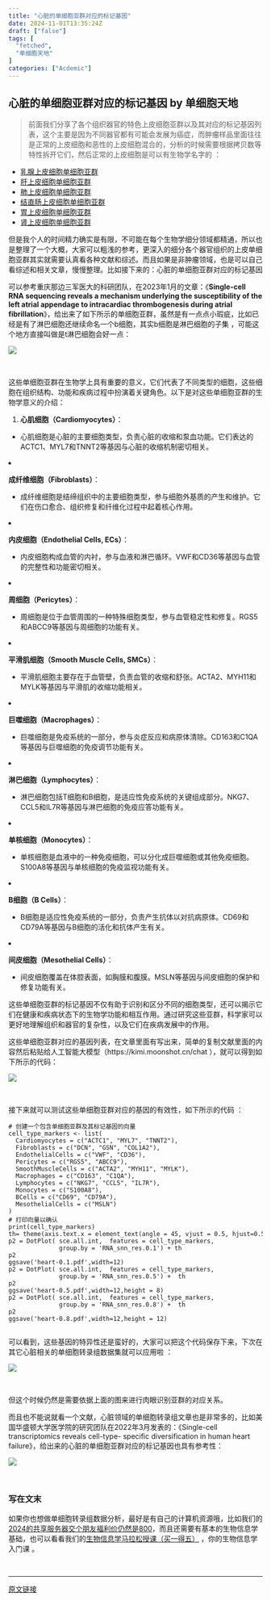 ```yaml
---
title: "心脏的单细胞亚群对应的标记基因"
date: 2024-11-01T13:35:24Z
draft: ["false"]
tags: [
  "fetched",
  "单细胞天地"
]
categories: ["Acdemic"]
---
```

心脏的单细胞亚群对应的标记基因 by 单细胞天地
------
<div><section data-tool="mdnice编辑器" data-website="https://www.mdnice.com"><blockquote data-tool="mdnice编辑器"><span></span><p>前面我们分享了各个组织器官的特色上皮细胞亚群以及其对应的标记基因列表，这个主要是因为不同器官都有可能会发展为癌症，而肿瘤样品里面往往是正常的上皮细胞和恶性的上皮细胞混合的，分析的时候需要根据拷贝数等特性拆开它们，然后正常的上皮细胞是可以有生物学名字的 ：</p></blockquote><ul data-tool="mdnice编辑器"><li><section><a href="https://mp.weixin.qq.com/s?__biz=MzI1Njk4ODE0MQ==&amp;mid=2247502849&amp;idx=1&amp;sn=07ab747e457553e8d9e05fea707a6333&amp;scene=21#wechat_redirect" data-linktype="2">乳腺上皮细胞单细胞亚群</a></section></li><li><section><a href="https://mp.weixin.qq.com/s?__biz=MzI1Njk4ODE0MQ==&amp;mid=2247502865&amp;idx=1&amp;sn=2863c8d39c6d9dfa5fbf469a64bae99e&amp;scene=21#wechat_redirect" data-linktype="2">肝上皮细胞单细胞亚群</a></section></li><li><section><a href="https://mp.weixin.qq.com/s?__biz=MzI1Njk4ODE0MQ==&amp;mid=2247502834&amp;idx=1&amp;sn=d9877dee08fbb9163705563fd2f299b0&amp;scene=21#wechat_redirect" data-linktype="2">肺上皮细胞单细胞亚群</a></section></li><li><section><a href="https://mp.weixin.qq.com/s?__biz=MzI1Njk4ODE0MQ==&amp;mid=2247502811&amp;idx=1&amp;sn=f6fefa1eb82709769764d2166c2cc06e&amp;scene=21#wechat_redirect" data-linktype="2">结直肠上皮细胞单细胞亚群</a></section></li><li><section><a href="https://mp.weixin.qq.com/s?__biz=MzI1Njk4ODE0MQ==&amp;mid=2247502771&amp;idx=1&amp;sn=deb517f058efe4f7d5f5eb8a37ad9241&amp;scene=21#wechat_redirect" data-linktype="2">胃上皮细胞单细胞亚群</a></section></li><li><section><a href="https://mp.weixin.qq.com/s?__biz=MzI1Njk4ODE0MQ==&amp;mid=2247502753&amp;idx=1&amp;sn=fe2e05e8664a0d86bc8b6c549b4c652d&amp;scene=21#wechat_redirect" data-linktype="2">肾上皮细胞单细胞亚群</a></section></li></ul><p data-tool="mdnice编辑器">但是我个人的时间精力确实是有限，不可能在每个生物学细分领域都精通，所以也是整理了一个大概，大家可以粗浅的参考，更深入的细分各个器官组织的上皮单细胞亚群其实就需要认真看各种文献和综述。而且如果是非肿瘤领域，也是可以自己看综述和相关文章，慢慢整理。比如接下来的：心脏的单细胞亚群对应的标记基因</p><p data-tool="mdnice编辑器">可以参考重庆那边三军医大的科研团队，在2023年1月的文章：《<strong>Single-cell RNA sequencing reveals a mechanism underlying the susceptibility of the left atrial appendage to intracardiac thrombogenesis during atrial fibrillation</strong>》，给出来了如下所示的单细胞亚群，虽然是有一点点小瑕疵，比如已经是有了淋巴细胞还继续命名一个b细胞，其实b细胞是淋巴细胞的子集 ，可能这个地方直接叫做是t淋巴细胞会好一点：</p><p><img data-galleryid="" data-imgfileid="100042501" data-ratio="0.5616045845272206" data-s="300,640" data-src="https://mmbiz.qpic.cn/mmbiz_png/siaia0BDGJdjS6n74uCLxqk8p5u4knbWicnmnjKa6KXZQgiaFNE1sibemd59RymLO5JLPwSdeyia4baH309vLRACHHeQ/640?wx_fmt=png&amp;from=appmsg" data-type="png" data-w="2094" src="https://mmbiz.qpic.cn/mmbiz_png/siaia0BDGJdjS6n74uCLxqk8p5u4knbWicnmnjKa6KXZQgiaFNE1sibemd59RymLO5JLPwSdeyia4baH309vLRACHHeQ/640?wx_fmt=png&amp;from=appmsg"></p><figure data-tool="mdnice编辑器"><figcaption> </figcaption></figure><p data-tool="mdnice编辑器">这些单细胞亚群在生物学上具有重要的意义，它们代表了不同类型的细胞，这些细胞在组织结构、功能和疾病过程中扮演着关键角色。以下是对这些单细胞亚群的生物学意义的介绍：</p><ol data-tool="mdnice编辑器"><li><section><p><strong>心肌细胞（Cardiomyocytes）</strong>：</p></section></li></ol><ul><li><section>心肌细胞是心脏的主要细胞类型，负责心脏的收缩和泵血功能。它们表达的ACTC1、MYL7和TNNT2等基因与心脏的收缩机制密切相关。</section></li></ul><li><section><p><strong>成纤维细胞（Fibroblasts）</strong>：</p></section></li><ul><li><section>成纤维细胞是结缔组织中的主要细胞类型，参与细胞外基质的产生和维护。它们在伤口愈合、组织修复和纤维化过程中起着核心作用。</section></li></ul><li><section><p><strong>内皮细胞（Endothelial Cells, ECs）</strong>：</p></section></li><ul><li><section>内皮细胞构成血管的内衬，参与血液和淋巴循环。VWF和CD36等基因与血管的完整性和功能密切相关。</section></li></ul><li><section><p><strong>周细胞（Pericytes）</strong>：</p></section></li><ul><li><section>周细胞是位于血管周围的一种特殊细胞类型，参与血管稳定性和修复。RGS5和ABCC9等基因与周细胞的功能有关。</section></li></ul><li><section><p><strong>平滑肌细胞（Smooth Muscle Cells, SMCs）</strong>：</p></section></li><ul><li><section>平滑肌细胞主要存在于血管壁，负责血管的收缩和舒张。ACTA2、MYH11和MYLK等基因与平滑肌的收缩功能相关。</section></li></ul><li><section><p><strong>巨噬细胞（Macrophages）</strong>：</p></section></li><ul><li><section>巨噬细胞是免疫系统的一部分，参与炎症反应和病原体清除。CD163和C1QA等基因与巨噬细胞的免疫调节功能有关。</section></li></ul><li><section><p><strong>淋巴细胞（Lymphocytes）</strong>：</p></section></li><ul><li><section>淋巴细胞包括T细胞和B细胞，是适应性免疫系统的关键组成部分。NKG7、CCL5和IL7R等基因与淋巴细胞的免疫应答功能有关。</section></li></ul><li><section><p><strong>单核细胞（Monocytes）</strong>：</p></section></li><ul><li><section>单核细胞是血液中的一种免疫细胞，可以分化成巨噬细胞或其他免疫细胞。S100A8等基因与单核细胞的免疫监视功能有关。</section></li></ul><li><section><p><strong>B细胞（B Cells）</strong>：</p></section></li><ul><li><section>B细胞是适应性免疫系统的一部分，负责产生抗体以对抗病原体。CD69和CD79A等基因与B细胞的活化和抗体产生有关。</section></li></ul><li><section><p><strong>间皮细胞（Mesothelial Cells）</strong>：</p></section></li><ul><li><section>间皮细胞覆盖在体腔表面，如胸膜和腹膜。MSLN等基因与间皮细胞的保护和修复功能有关。</section></li></ul><p data-tool="mdnice编辑器">这些单细胞亚群的标记基因不仅有助于识别和区分不同的细胞类型，还可以揭示它们在健康和疾病状态下的生物学功能和相互作用。通过研究这些亚群，科学家可以更好地理解组织和器官的复杂性，以及它们在疾病发展中的作用。</p><p data-tool="mdnice编辑器">这些单细胞亚群对应的基因列表，在文章里面有写出来，简单的复制文献里面的内容然后粘贴给人工智能大模型（https://kimi.moonshot.cn/chat ），就可以得到如下所示的代码：</p><p><img data-galleryid="" data-imgfileid="100042499" data-ratio="0.7859922178988327" data-s="300,640" data-src="https://mmbiz.qpic.cn/mmbiz_png/siaia0BDGJdjS6n74uCLxqk8p5u4knbWicnSUnjiaKw0A6vL7ALMqKoh0wkFF9zeqAlXibQedWXv1cH9TkSNaKrSImg/640?wx_fmt=png&amp;from=appmsg" data-type="png" data-w="1542" src="https://mmbiz.qpic.cn/mmbiz_png/siaia0BDGJdjS6n74uCLxqk8p5u4knbWicnSUnjiaKw0A6vL7ALMqKoh0wkFF9zeqAlXibQedWXv1cH9TkSNaKrSImg/640?wx_fmt=png&amp;from=appmsg"></p><figure data-tool="mdnice编辑器"><figcaption> </figcaption></figure><p data-tool="mdnice编辑器">接下来就可以测试这些单细胞亚群对应的基因的有效性，如下所示的代码 ：</p><pre data-tool="mdnice编辑器"><span></span><code><span># 创建一个包含单细胞亚群及其标记基因的向量</span><br>cell_type_markers &lt;- list(<br>  Cardiomyocytes = c(<span>"ACTC1"</span>, <span>"MYL7"</span>, <span>"TNNT2"</span>),<br>  Fibroblasts = c(<span>"DCN"</span>, <span>"GSN"</span>, <span>"COL1A2"</span>),<br>  EndothelialCells = c(<span>"VWF"</span>, <span>"CD36"</span>),<br>  Pericytes = c(<span>"RGS5"</span>, <span>"ABCC9"</span>),<br>  SmoothMuscleCells = c(<span>"ACTA2"</span>, <span>"MYH11"</span>, <span>"MYLK"</span>),<br>  Macrophages = c(<span>"CD163"</span>, <span>"C1QA"</span>),<br>  Lymphocytes = c(<span>"NKG7"</span>, <span>"CCL5"</span>, <span>"IL7R"</span>),<br>  Monocytes = c(<span>"S100A8"</span>),<br>  BCells = c(<span>"CD69"</span>, <span>"CD79A"</span>),<br>  MesothelialCells = c(<span>"MSLN"</span>)<br>)<br><span># 打印向量以确认</span><br>print(cell_type_markers)<br>th= theme(axis.text.x = element_text(angle = <span>45</span>, vjust = <span>0.5</span>, hjust=<span>0.5</span>))<br>p2 = DotPlot( sce.all.int,  features = cell_type_markers, <br>              group.by = <span>'RNA_snn_res.0.1'</span>) + th<br>p2    <br>ggsave(<span>'heart-0.1.pdf'</span>,width=<span>12</span>)<br>p2 = DotPlot( sce.all.int,  features = cell_type_markers, <br>              group.by = <span>'RNA_snn_res.0.5'</span>) +  th <br>p2    <br>ggsave(<span>'heart-0.5.pdf'</span>,width=<span>12</span>,height = <span>8</span>)<br>p2 = DotPlot( sce.all.int,  features = cell_type_markers, <br>              group.by = <span>'RNA_snn_res.0.8'</span>) +  th <br>p2    <br>ggsave(<span>'heart-0.8.pdf'</span>,width=<span>12</span>,height = <span>12</span>)<br><br></code></pre><p data-tool="mdnice编辑器">可以看到，这些基因的特异性还是蛮好的，大家可以把这个代码保存下来，下次在其它心脏相关的单细胞转录组数据集就可以应用啦 ：</p><p><img data-galleryid="" data-imgfileid="100042500" data-ratio="0.7715686274509804" data-s="300,640" data-src="https://mmbiz.qpic.cn/mmbiz_png/siaia0BDGJdjS6n74uCLxqk8p5u4knbWicnHAV937nL8kCFjM0UrIVkJe7IcwdfI8pfxJRXGZbm0tDotYm1CCwqrg/640?wx_fmt=png&amp;from=appmsg" data-type="png" data-w="2040" src="https://mmbiz.qpic.cn/mmbiz_png/siaia0BDGJdjS6n74uCLxqk8p5u4knbWicnHAV937nL8kCFjM0UrIVkJe7IcwdfI8pfxJRXGZbm0tDotYm1CCwqrg/640?wx_fmt=png&amp;from=appmsg"></p><figure data-tool="mdnice编辑器"><figcaption> </figcaption></figure><p data-tool="mdnice编辑器">但这个时候仍然是需要依据上面的图来进行肉眼识别亚群的对应关系。</p><p data-tool="mdnice编辑器">而且也不能说就看一个文献，心脏领域的单细胞转录组文章也是非常多的，比如美国华盛顿大学医学院的研究团队在2022年3月发表的：《Single-cell transcriptomics reveals cell-type- specific diversification in human heart failure》，给出来的心脏的单细胞亚群对应的标记基因也具有参考性：</p><p><img data-galleryid="" data-imgfileid="100042502" data-ratio="1.842" data-s="300,640" data-src="https://mmbiz.qpic.cn/mmbiz_png/siaia0BDGJdjS6n74uCLxqk8p5u4knbWicngpoyP5GrjbXuXNGMzcrfQ88CtNAQP3kZmLJO8nbzf6HeZU4f1IZACg/640?wx_fmt=png&amp;from=appmsg" data-type="png" data-w="1000" src="https://mmbiz.qpic.cn/mmbiz_png/siaia0BDGJdjS6n74uCLxqk8p5u4knbWicngpoyP5GrjbXuXNGMzcrfQ88CtNAQP3kZmLJO8nbzf6HeZU4f1IZACg/640?wx_fmt=png&amp;from=appmsg"></p><figure data-tool="mdnice编辑器"><figcaption> </figcaption></figure></section><section data-tool="mdnice编辑器" data-website="https://www.mdnice.com"><h3 data-tool="mdnice编辑器"><span>写在文末</span></h3></section><p><span>如果你也想做单细胞转录组数据分析，</span><span>最好是有自己的计算机资源哦，比如我们的</span><a target="_blank" href="http://mp.weixin.qq.com/s?__biz=MzAxMDkxODM1Ng==&amp;mid=2247533037&amp;idx=2&amp;sn=e6dd07e9339a84c8cbad2a9d6b42c8ca&amp;chksm=9b4b0156ac3c88403c55822722f6a93cde401fbb7b7cdbaee2a07211347e751ce414b7a47ec7&amp;scene=21#wechat_redirect" textvalue="2024的共享服务器交个朋友福利价仍然‍是800" linktype="text" imgurl="" imgdata="null" data-itemshowtype="0" tab="innerlink" data-linktype="2" hasload="1">2024的共享服务器交个朋友福利价仍然是800</a><span>，而且还需要有基本的生物信息学基础，也可以看看我们的</span><a target="_blank" href="http://mp.weixin.qq.com/s?__biz=MzAxMDkxODM1Ng==&amp;mid=2247534569&amp;idx=1&amp;sn=b784451a39ca32e4d87200ea4c31bc57&amp;chksm=9b4b0752ac3c8e44a4751ddd99180a4ff24119b1ab6b3827e4f1c76d26339339b1abaf8abc74&amp;scene=21#wechat_redirect" textvalue="生物‍信息学马拉松授课（买一得五）" linktype="text" imgurl="" imgdata="null" data-itemshowtype="0" tab="innerlink" data-linktype="2" hasload="1">生物信息学马拉松授课（买一得五）</a><span> ，你的生物信息学入门课 。</span></p><p><br></p><p><mp-style-type data-value="3"></mp-style-type></p></div>  
<hr>
<a href="https://mp.weixin.qq.com/s/A0eknY5Qhux-QhnND9mp5g",target="_blank" rel="noopener noreferrer">原文链接</a>
